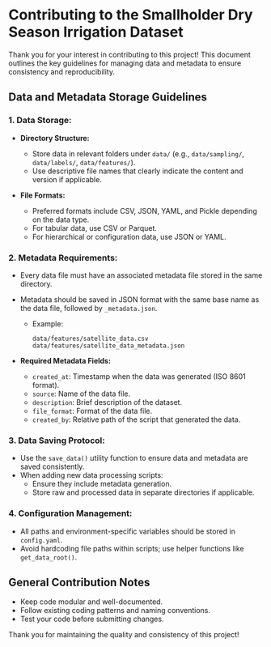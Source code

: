 # Contributing to the Smallholder Dry Season Irrigation Dataset

Thank you for your interest in contributing to this project! This document outlines the key guidelines for managing data and metadata to ensure consistency and reproducibility.

## Data and Metadata Storage Guidelines

### **1. Data Storage:**
- **Directory Structure:**
  - Store data in relevant folders under `data/` (e.g., `data/sampling/`, `data/labels/`, `data/features/`).
  - Use descriptive file names that clearly indicate the content and version if applicable.

- **File Formats:**
  - Preferred formats include CSV, JSON, YAML, and Pickle depending on the data type.
  - For tabular data, use CSV or Parquet.
  - For hierarchical or configuration data, use JSON or YAML.

### **2. Metadata Requirements:**
- Every data file must have an associated metadata file stored in the same directory.
- Metadata should be saved in JSON format with the same base name as the data file, followed by `_metadata.json`.
  - Example:
    ```
    data/features/satellite_data.csv
    data/features/satellite_data_metadata.json
    ```

- **Required Metadata Fields:**
  - `created_at`: Timestamp when the data was generated (ISO 8601 format).
  - `source`: Name of the data file.
  - `description`: Brief description of the dataset.
  - `file_format`: Format of the data file.
  - `created_by`: Relative path of the script that generated the data.

### **3. Data Saving Protocol:**
- Use the `save_data()` utility function to ensure data and metadata are saved consistently.
- When adding new data processing scripts:
  - Ensure they include metadata generation.
  - Store raw and processed data in separate directories if applicable.

### **4. Configuration Management:**
- All paths and environment-specific variables should be stored in `config.yaml`.
- Avoid hardcoding file paths within scripts; use helper functions like `get_data_root()`.

## General Contribution Notes
- Keep code modular and well-documented.
- Follow existing coding patterns and naming conventions.
- Test your code before submitting changes.

Thank you for maintaining the quality and consistency of this project!
